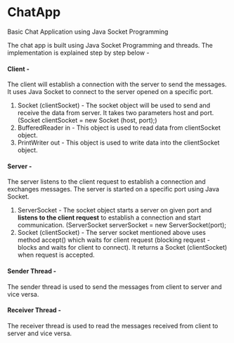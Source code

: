 # ChatApp
Basic Chat Application using Java Socket Programming

The chat app is built using Java Socket Programming and threads. The implementation is explained step by step below -

#### Client -
The client will establish a connection with the server to send the messages. It uses Java Socket to connect to the server opened on a specific port.

1. Socket (clientSocket) - The socket object will be used to send and receive the data from server. It takes two parameters host and port. (Socket clientSocket = new Socket (host, port);)
2. BufferedReader in - This object is used to read data from clientSocket object.
3. PrintWriter out - This object is used to write data into the clientSocket object.


#### Server -
The server listens to the client request to establish a connection and exchanges messages. The server is started on a specific port using Java Socket.

1. ServerSocket - The socket object starts a server on given port and **listens to the client request** to establish a connection and start communication. (ServerSocket serverSocket = new ServerSocket(port);
2. Socket (clientSocket) - The server socket mentioned above uses method accept() which waits for client request (blocking request - blocks and waits for client to connect). It returns a Socket (clientSocket) when request is accepted.

#### Sender Thread -
The sender thread is used to send the messages from client to server and vice versa.
#### Receiver Thread -
The receiver thread is used to read the messages received from client to server and vice versa.

